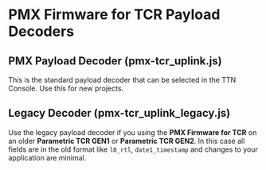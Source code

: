 # PMX Firmware for TCR Payload Decoders

## PMX Payload Decoder (pmx-tcr_uplink.js)
This is the standard payload decoder that can be selected in the TTN Console.
Use this for new projects.

## Legacy Decoder (pmx-tcr_uplink_legacy.js)
Use the legacy payload decoder if you using the **PMX Firmware for TCR** on an older **Parametric TCR GEN1** or **Parametric TCR GEN2**.
In this case all fields are in the old format like ```l0_rtl```, ```date1_timestamp``` and changes to your application are minimal.
 
